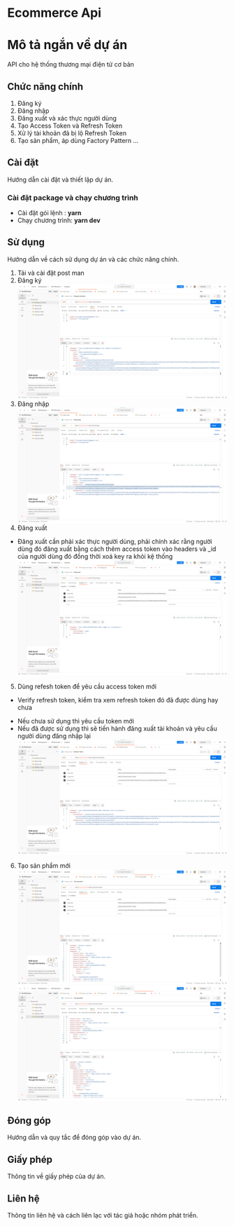 # Ecommerce Api

# Mô tả ngắn về dự án
API cho hệ thống thương mại điện tử cơ bản
## Chức năng chính
1. Đăng ký
2. Đăng nhập
3. Đăng xuất và xác thực người dùng
4. Tạo Access Token và Refresh Token
5. Xử lý tài khoản đã bị lộ Refresh Token
6. Tạo sản phẩm, áp dùng Factory Pattern
...

## Cài đặt
Hướng dẫn cài đặt và thiết lập dự án.
### Cài đặt package và chạy chương trình
- Cài đặt gói lệnh :  __yarn__
- Chạy chương trình: __yarn dev__
## Sử dụng

Hướng dẫn về cách sử dụng dự án và các chức năng chính.
1. Tải và cài đặt post man
2. Đăng ký
![](docs\register-user.png)
3. Đăng nhập
![](docs\login-user.png)
4. Đăng xuất
- Đăng xuất cần phải xác thực người dùng, phải chính xác rằng người dùng đó đăng xuất bằng cách thêm access token vào headers và _id của người dùng đó đồng thời xoá key ra khỏi kệ thống
![](docs\logout-user.png)
5. Dùng refesh token để yêu cầu access token mới
- Verify refresh token, kiểm tra xem refresh token đó đã được dùng hay chưa
+ Nếu chưa sử dụng thì yêu cầu token mới
+ Nếu đã được sử dụng thì sẽ tiến hành đăng xuất tài khoản và yêu cầu người dùng đăng nhập lại
![](docs\rf-for-ac.png)
6. Tạo sản phẩm mới
![](docs\pre-create-product.png)
![](docs\create-product.png)

## Đóng góp

Hướng dẫn và quy tắc để đóng góp vào dự án.

## Giấy phép

Thông tin về giấy phép của dự án.

## Liên hệ

Thông tin liên hệ và cách liên lạc với tác giả hoặc nhóm phát triển.